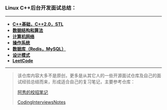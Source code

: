 ### Linux C++后台开发面试总结：

***


* **[C++基础，C++2.0，STL](C++基础，C++2.0，STL.md)**
* **[数据结构和算法](数据结构和算法.md)**
* **[计算机网络](计算机网络.md)**
* **[操作系统](操作系统.md)**
* **[数据库（Redis，MySQL）](数据库（Redis，MySQL）.md)**
* **[设计模式](设计模式.md)**
* **[LeetCode](https://github.com/duycc/leetcode)**

***

>该仓库内容大多不是原创，更多是从其它人的一些开源面试仓库及自己的面试经验总结而来，形成适合自己的复习笔记，主要参考仓库：
>
>[阿秀的校招笔记](https://github.com/forthespada/InterviewGuide)
>
>[CodingInterviewsNotes](https://github.com/yzhu798/CodingInterviewsNotes)
